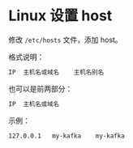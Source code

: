 # Linux 设置 host

修改 `/etc/hosts` 文件，添加 host。

格式说明：

```sh
IP  主机名或域名    主机名别名
```

也可以是前两部分：

```sh
IP  主机名或域名
```

示例：

```sh
127.0.0.1   my-kafka    my-kafka
```